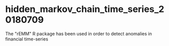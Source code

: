 # hidden_markov_chain_time_series_20180709
The "rEMM" R package has been used in order to detect anomalies in financial time-series
